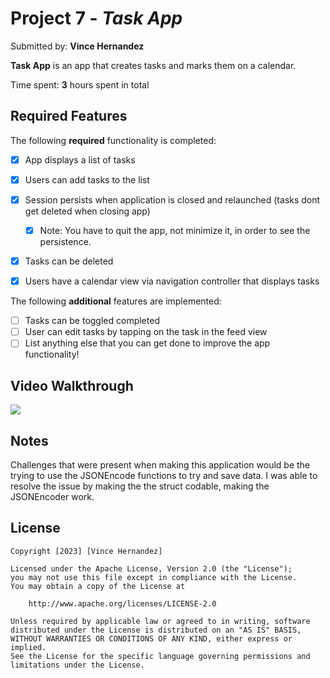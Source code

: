 # Project 7 - *Task App*

Submitted by: **Vince Hernandez**

**Task App** is an app that creates tasks and marks them on a calendar.

Time spent: **3** hours spent in total

## Required Features

The following **required** functionality is completed:

- [x] App displays a list of tasks
- [x] Users can add tasks to the list
- [x] Session persists when application is closed and relaunched (tasks dont get deleted when closing app) 
  - [x] Note: You have to quit the app, not minimize it, in order to see the persistence.
- [x] Tasks can be deleted
- [x] Users have a calendar view via navigation controller that displays tasks	


The following **additional** features are implemented:

- [ ] Tasks can be toggled completed
- [ ] User can edit tasks by tapping on the task in the feed view
- [ ] List anything else that you can get done to improve the app functionality!

## Video Walkthrough

<div>
    <a href="https://www.loom.com/share/fd31e7ddcec841dcbf1fadba74cc4da9">
      <img style="max-width:300px;" src="https://cdn.loom.com/sessions/thumbnails/fd31e7ddcec841dcbf1fadba74cc4da9-with-play.gif">
    </a>
  </div>

## Notes

Challenges that were present when making this application would be the trying to use the JSONEncode functions to try and save data. I was able to resolve the issue by making the 
the struct codable, making the JSONEncoder work.

## License

    Copyright [2023] [Vince Hernandez]

    Licensed under the Apache License, Version 2.0 (the "License");
    you may not use this file except in compliance with the License.
    You may obtain a copy of the License at

        http://www.apache.org/licenses/LICENSE-2.0

    Unless required by applicable law or agreed to in writing, software
    distributed under the License is distributed on an "AS IS" BASIS,
    WITHOUT WARRANTIES OR CONDITIONS OF ANY KIND, either express or implied.
    See the License for the specific language governing permissions and
    limitations under the License.
